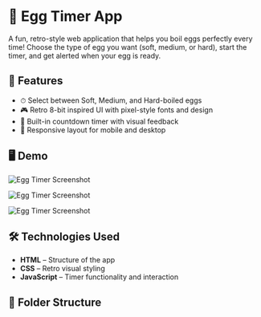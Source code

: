 # 🥚 Egg Timer App

A fun, retro-style web application that helps you boil eggs perfectly every time! Choose the type of egg you want (soft, medium, or hard), start the timer, and get alerted when your egg is ready.

## 🚀 Features

- ⏱ Select between Soft, Medium, and Hard-boiled eggs
- 🎮 Retro 8-bit inspired UI with pixel-style fonts and design
- 🔔 Built-in countdown timer with visual feedback
- 📱 Responsive layout for mobile and desktop

## 🖥️ Demo


![Egg Timer Screenshot](https://github.com/user-attachments/assets/6729f805-3dc8-4ca2-ae63-55f992fc35dd)

![Egg Timer Screenshot](https://github.com/user-attachments/assets/a49237c4-58a2-4f4a-9f1d-032ea0f4a2b3)

![Egg Timer Screenshot](https://github.com/user-attachments/assets/98cd2a0a-7c70-4da5-b032-1211208c0c5e)






## 🛠️ Technologies Used

- **HTML** – Structure of the app
- **CSS** – Retro visual styling
- **JavaScript** – Timer functionality and interaction

## 📂 Folder Structure


